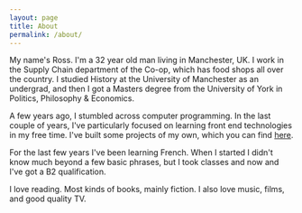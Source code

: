 ```yaml
---
layout: page
title: About
permalink: /about/
---
```


My name's Ross. I'm a 32 year old man living in Manchester, UK. I work in the Supply Chain department of the Co-op, which has food shops all over the country. I studied History at the University of Manchester as an undergrad, and then I got a Masters degree from the University of York in Politics, Philosophy & Economics.

A few years ago, I stumbled across computer programming. In the last couple of years, I've particularly focused on learning front end technologies in my free time. I've built some projects of my own, which you can find <a href="https://ross117.github.io/">here</a>.

For the last few years I've been learning French. When I started I didn't know much beyond a few basic phrases, but I took classes and now and I've got a B2 qualification.

I love reading. Most kinds of books, mainly fiction. I also love music, films, and good quality TV. 


